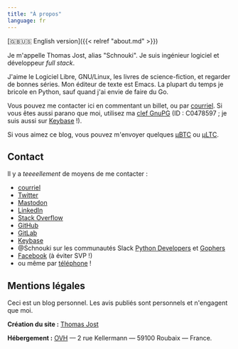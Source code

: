 ```yaml
---
title: "À propos"
language: fr
---
```


[:gb::us: English version]({{< relref "about.md" >}})

Je m'appelle Thomas Jost, alias "Schnouki". Je suis ingénieur logiciel et développeur *full stack*.

J'aime le Logiciel Libre, GNU/Linux, les livres de science-fiction, et regarder de bonnes séries. Mon éditeur de texte
est Emacs. La plupart du temps je bricole en Python, sauf quand j'ai envie de faire du Go.

Vous pouvez me contacter ici en commentant un billet, ou par
[courriel](mailto:%73%63%68%6E%6F%75%6B%69%2B%62%6C%6F%67%40%73%63%68%6E%6F%75%6B%69%2E%6E%65%74). Si vous êtes aussi
parano que moi, utilisez ma [clef GnuPG](/files/pubkey-C0478597.asc) (ID : C0478597 ; je suis aussi sur
[Keybase](https://keybase.io/schnouki) !).

Si vous aimez ce blog, vous pouvez m'envoyer quelques [μBTC](bitcoin:1NNji5k1aj8HnoZucYRN5GkfFw5v5atVJH) ou
[μLTC](litecoin:LXKARYw25RJEGuW7oqei4aJ169PqTsZLM3).


## Contact

Il y a *teeeellement* de moyens de me contacter :

- [courriel](mailto:%73%63%68%6E%6F%75%6B%69%2B%62%6C%6F%67%40%73%63%68%6E%6F%75%6B%69%2E%6E%65%74)
- [Twitter](https://twitter.com/Schnouki)
- [Mastodon](https://mastodon.xyz/@schnouki)
- [LinkedIn](https://www.linkedin.com/in/thomasjost/)
- [Stack Overflow](https://stackoverflow.com/users/113325/schnouki)
- [GitHub](https://github.com/Schnouki)
- [GitLab](https://gitlab.com/Schnouki)
- [Keybase](https://keybase.io/schnouki)
- @Schnouki sur les communautés Slack [Python Developers](https://pythondev.slack.com/) et [Gophers](https://gophers.slack.com/)
- [Facebook](https://www.facebook.com/tjost) (à éviter SVP !)
- ou même par <a href="#" onclick="alert(Si vous voulez mon numéro, il faudra me le demander ;)'); return false">téléphone</a> !


## Mentions légales

Ceci est un blog personnel. Les avis publiés sont personnels et n'engagent que moi.

**Création du site :** [Thomas Jost](mailto:%73%63%68%6E%6F%75%6B%69%2B%62%6C%6F%67%40%73%63%68%6E%6F%75%6B%69%2E%6E%65%74)

**Hébergement :** [OVH](http://www.ovh.com/fr/support/) — 2 rue Kellermann — 59100 Roubaix — France.

